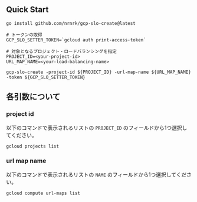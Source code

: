 ## Quick Start

```shell
go install github.com/nrnrk/gcp-slo-create@latest

# トークンの取得
GCP_SLO_SETTER_TOKEN=`gcloud auth print-access-token`

# 対象となるプロジェクト・ロードバランシングを指定
PROJECT_ID=<your-project-id>
URL_MAP_NAME=<your-load-balancing-name>

gcp-slo-create -project-id ${PROJECT_ID} -url-map-name ${URL_MAP_NAME} -token ${GCP_SLO_SETTER_TOKEN}
```

## 各引数について

### project id

以下のコマンドで表示されるリストの `PROJECT_ID` のフィールドから1つ選択してください。

```shell
gcloud projects list
```

### url map name

以下のコマンドで表示されるリストの `NAME` のフィールドから1つ選択してください。

```shell
gcloud compute url-maps list
```